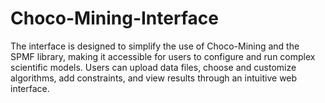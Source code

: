 # Choco-Mining-Interface
The interface is designed to simplify the use of Choco-Mining and the SPMF library, making it accessible for users to configure and run complex scientific models. Users can upload data files, choose and customize algorithms, add constraints, and view results through an intuitive web interface.
